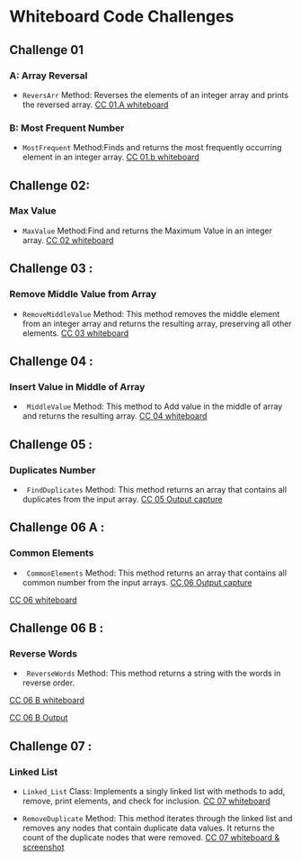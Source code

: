 
# Whiteboard Code Challenges


## Challenge 01 
###  A: Array Reversal
- `ReversArr`  Method: Reverses the elements of an integer array and prints the reversed array.
[CC 01.A whiteboard]( https://github.com/Hayaalsughair/challenges-and-data-structures/blob/whiteboard-challenges/c_basics/whiteboard-challenges/c1A.jpg?raw=true )

###  B: Most Frequent Number
- `MostFrequent` Method:Finds and returns the most frequently occurring element in an integer array.
[CC 01.b whiteboard](https://github.com/Hayaalsughair/challenges-and-data-structures/blob/whiteboard-challenges/c_basics/whiteboard-challenges/c1B.jpg?raw=truehttps://github.com/Hayaalsughair/challenges-and-data-structures/blob/whiteboard-challenges/c_basics/whiteboard-challenges/c1B.jpg?raw=true)


## Challenge 02:
### Max Value 
- `MaxValue` Method:Find and returns the Maximum Value in an integer array.
[CC 02 whiteboard](https://github.com/Hayaalsughair/challenges-and-data-structures/blob/master/c_basics/Images/cc2.jpg)


## Challenge 03 :
### Remove Middle Value from Array 
- `RemoveMiddleValue` Method: This method removes the middle element from an integer array and returns the resulting array, preserving all other elements.
[CC 03 whiteboard](https://github.com/Hayaalsughair/challenges-and-data-structures/blob/master/c_basics/ccImage/cc03.jpg)


## Challenge 04 :
###  Insert Value in Middle of Array 
- ` MiddleValue` Method: This method to Add value in the middle of array and returns the resulting array.
[CC 04 whiteboard](https://github.com/Hayaalsughair/challenges-and-data-structures/blob/master/c_basics/CC04/CC04.jpg)

## Challenge 05 :
###  Duplicates Number 
- ` FindDuplicates` Method: This method returns an array that contains all duplicates from the input array.
[CC 05 Output capture](https://github.com/Hayaalsughair/challenges-and-data-structures/blob/master/c_basics/Challenges05/cc05.jpg)

## Challenge 06 A :
###  Common Elements 
- ` CommonElements` Method: This method returns an array that contains all common number from the input arrays.
[CC 06 Output capture](https://github.com/Hayaalsughair/challenges-and-data-structures/blob/master/c_basics/Challenges/Common-Elements/cc06Output.jpg)

[CC 06 whiteboard](https://github.com/Hayaalsughair/challenges-and-data-structures/blob/master/c_basics/Challenges/Common-Elements/cc06.jpg)

## Challenge 06 B :
###  Reverse Words 
- ` ReverseWords` Method: This method returns a string with the words in reverse order.

[CC 06 B whiteboard](https://github.com/Hayaalsughair/challenges-and-data-structures/blob/master/c_basics/Reverse-Words/cc07.jpg)


[CC 06 B Output](https://github.com/Hayaalsughair/challenges-and-data-structures/blob/master/c_basics/Reverse-Words/cc07Output.png)

## Challenge 07 :
###  Linked List  
- `Linked_List` Class: Implements a singly linked list with methods to add, remove, print elements, and check for inclusion.
[CC 07 whiteboard](https://github.com/Hayaalsughair/challenges-and-data-structures/blob/master/c_basics/Data_Structures/LinkedList/LinkedList.jpg)

- `RemoveDuplicate` Method: This method iterates through the linked list and removes any nodes that contain duplicate data values. It returns the count of the duplicate nodes that were removed.
[CC 07 whiteboard & screenshot ](https://github.com/Hayaalsughair/challenges-and-data-structures/blob/master/c_basics/Data_Structures/LinkedList/RemoveDuplicates/RemoveDuplicates.jpg)


